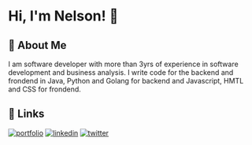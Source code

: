 
# Hi, I'm Nelson! 👋


## 🚀 About Me
I am software developer with more than 3yrs of experience in software development and business analysis. I write code for the backend and frondend in Java, Python and Golang for backend and Javascript, HMTL and CSS for frondend.



## 🔗 Links
[![portfolio](https://img.shields.io/badge/my_portfolio-000?style=for-the-badge&logo=ko-fi&logoColor=white)](https://oumoi.herokuapp.com/)
[![linkedin](https://img.shields.io/badge/linkedin-0A66C2?style=for-the-badge&logo=linkedin&logoColor=white)](https://www.linkedin.com/in/nelson-omoi/)
[![twitter](https://img.shields.io/badge/twitter-1DA1F2?style=for-the-badge&logo=twitter&logoColor=white)](https://twitter.com/oumoi_ke)

